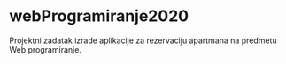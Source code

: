 # webProgramiranje2020
Projektni zadatak izrade aplikacije za rezervaciju apartmana na predmetu Web programiranje.
